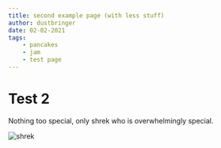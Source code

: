 ```yaml
---
title: second example page (with less stuff)
author: dustbringer
date: 02-02-2021
tags:
    - pancakes
    - jam
    - test page
---
```


# Test 2
Nothing too special, only shrek who is overwhelmingly special.

![shrek](https://img1.looper.com/img/gallery/things-only-adults-notice-in-shrek/intro-1573597941.jpg "wonderful shrek")
